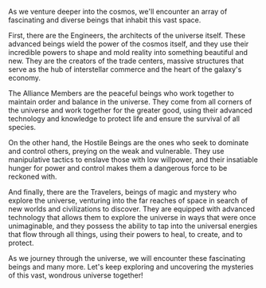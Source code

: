 As we venture deeper into the cosmos, we'll encounter an array of fascinating and diverse beings that inhabit this vast space.

First, there are the Engineers, the architects of the universe itself. These advanced beings wield the power of the cosmos itself, and they use their incredible powers to shape and mold reality into something beautiful and new. They are the creators of the trade centers, massive structures that serve as the hub of interstellar commerce and the heart of the galaxy's economy.

The Alliance Members are the peaceful beings who work together to maintain order and balance in the universe. They come from all corners of the universe and work together for the greater good, using their advanced technology and knowledge to protect life and ensure the survival of all species.

On the other hand, the Hostile Beings are the ones who seek to dominate and control others, preying on the weak and vulnerable. They use manipulative tactics to enslave those with low willpower, and their insatiable hunger for power and control makes them a dangerous force to be reckoned with.

And finally, there are the Travelers, beings of magic and mystery who explore the universe, venturing into the far reaches of space in search of new worlds and civilizations to discover. They are equipped with advanced technology that allows them to explore the universe in ways that were once unimaginable, and they possess the ability to tap into the universal energies that flow through all things, using their powers to heal, to create, and to protect.

As we journey through the universe, we will encounter these fascinating beings and many more. Let's keep exploring and uncovering the mysteries of this vast, wondrous universe together!
